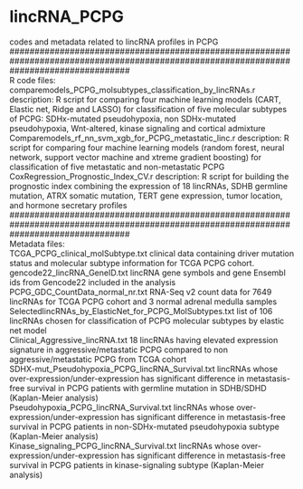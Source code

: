 # lincRNA_PCPG
codes and metadata related to lincRNA profiles in PCPG
<br>
########################################################################################################################################
<br>
R code files:
<br>
comparemodels_PCPG_molsubtypes_classification_by_lincRNAs.r description: R script for comparing four machine learning models (CART, Elastic net, Ridge and LASSO) for classification of five molecular subtypes of PCPG: SDHx-mutated pseudohypoxia, non SDHx-mutated pseudohypoxia, Wnt-altered, kinase signaling and cortical admixture
<br>
Comparemodels_rf_nn_svm_xgb_for_PCPG_metastatic_linc.r description: R script for comparing four machine learning models (random forest, neural network, support vector machine and xtreme gradient boosting) for classification of five metastatic and non-metastatic PCPG
<br>
CoxRegression_Prognostic_Index_CV.r description: R script for building the prognostic index combining the expression of 18 lincRNAs, SDHB germline mutation, ATRX somatic mutation, TERT gene expression, tumor location, and hormone secretary profiles
<br>
########################################################################################################################################
<br>
Metadata files:
<br>
TCGA_PCPG_clinical_molSubtype.txt clinical data containing driver mutation status and molecular subtype information for TCGA PCPG cohort.
<br>
gencode22_lincRNA_GeneID.txt lincRNA gene symbols and gene Ensembl ids from Gencode22 included in the analysis
<br>
PCPG_GDC_CountData_normal_nr.txt RNA-Seq v2 count data for 7649 lincRNAs for TCGA PCPG cohort and 3 normal adrenal medulla samples
<br>
SelectedlincRNAs_by_ElasticNet_for_PCPG_MolSubtypes.txt list of 106 lincRNAs chosen for classification of PCPG molecular subtypes by elastic net model
<br>
Clinical_Aggressive_lincRNA.txt 18 lincRNAs having elevated expression signature in aggressive/metastatic PCPG compared to non aggressive/metastatic PCPG from TCGA cohort
<br>
SDHX-mut_Pseudohypoxia_PCPG_lincRNA_Survival.txt lincRNAs whose over-expression/under-expression has significant difference in metastasis-free survival in PCPG patients with germline mutation in SDHB/SDHD (Kaplan-Meier analysis)
<br>
Pseudohypoxia_PCPG_lincRNA_Survival.txt lincRNAs whose over-expression/under-expression has significant difference in metastasis-free survival in PCPG patients in non-SDHx-mutated pseudohypoxia subtype (Kaplan-Meier analysis)
<br>
Kinase_signaling_PCPG_lincRNA_Survival.txt lincRNAs whose over-expression/under-expression has significant difference in metastasis-free survival in PCPG patients in kinase-signaling subtype (Kaplan-Meier analysis)
